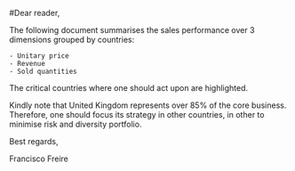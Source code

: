 #Dear reader,


The following document summarises the sales performance over 3 dimensions grouped by countries:


	- Unitary price
	- Revenue
	- Sold quantities

The critical countries where one should act upon are highlighted.

Kindly note that United Kingdom represents over 85% of the core business.
Therefore, one should focus its strategy in other countries, in other to minimise risk and diversity portfolio.


Best regards,

Francisco Freire